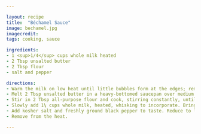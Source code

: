 ```yaml
---

layout: recipe
title:  "Béchamel Sauce"
image: bechamel.jpg
imagecredit: 
tags: cooking, sauce

ingredients:
- 1 <sup>1/4</sup> cups whole milk heated
- 2 Tbsp unsalted butter
- 2 Tbsp flour
- salt and pepper

directions:
- Warm the milk on low heat until little bubbles form at the edges; remove from heat.
- Melt 2 Tbsp unsalted butter in a heavy-bottomed saucepan over medium heat.
- Stir in 2 Tbsp all-purpose flour and cook, stirring constantly, until the paste cooks and bubbles a bit, but don't let it brown, about 2 minutes.
- Slowly add 1¼ cups whole milk, heated, whisking to incorporate. Bring it to a boil, stirring constantly, as sauce thickens.
- Add kosher salt and freshly ground black pepper to taste. Reduce to low heat, and cook, stirring, 2–3 minutes more.
- Remove from the heat.

---
```

